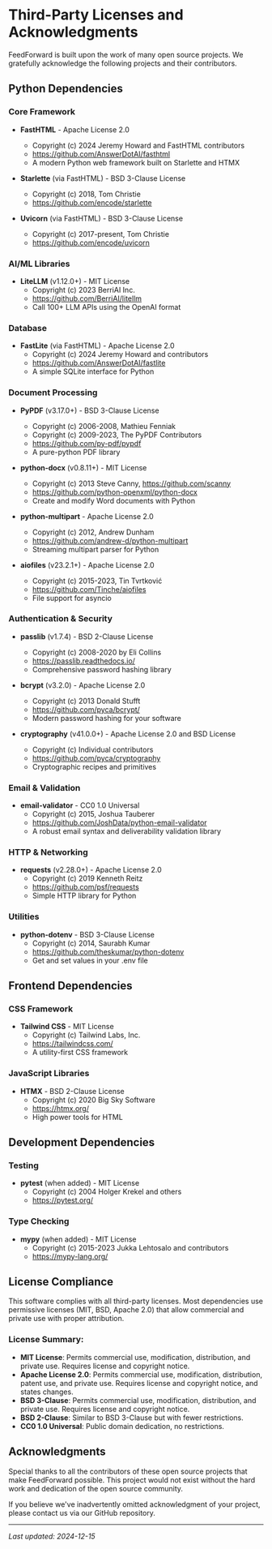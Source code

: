 # Third-Party Licenses and Acknowledgments

FeedForward is built upon the work of many open source projects. We gratefully acknowledge the following projects and their contributors.

## Python Dependencies

### Core Framework

- **FastHTML** - Apache License 2.0
  - Copyright (c) 2024 Jeremy Howard and FastHTML contributors
  - https://github.com/AnswerDotAI/fasthtml
  - A modern Python web framework built on Starlette and HTMX

- **Starlette** (via FastHTML) - BSD 3-Clause License
  - Copyright (c) 2018, Tom Christie
  - https://github.com/encode/starlette

- **Uvicorn** (via FastHTML) - BSD 3-Clause License
  - Copyright (c) 2017-present, Tom Christie
  - https://github.com/encode/uvicorn

### AI/ML Libraries

- **LiteLLM** (v1.12.0+) - MIT License
  - Copyright (c) 2023 BerriAI Inc.
  - https://github.com/BerriAI/litellm
  - Call 100+ LLM APIs using the OpenAI format

### Database

- **FastLite** (via FastHTML) - Apache License 2.0
  - Copyright (c) 2024 Jeremy Howard and contributors
  - https://github.com/AnswerDotAI/fastlite
  - A simple SQLite interface for Python

### Document Processing

- **PyPDF** (v3.17.0+) - BSD 3-Clause License
  - Copyright (c) 2006-2008, Mathieu Fenniak
  - Copyright (c) 2009-2023, The PyPDF Contributors
  - https://github.com/py-pdf/pypdf
  - A pure-python PDF library

- **python-docx** (v0.8.11+) - MIT License
  - Copyright (c) 2013 Steve Canny, https://github.com/scanny
  - https://github.com/python-openxml/python-docx
  - Create and modify Word documents with Python

- **python-multipart** - Apache License 2.0
  - Copyright (c) 2012, Andrew Dunham
  - https://github.com/andrew-d/python-multipart
  - Streaming multipart parser for Python

- **aiofiles** (v23.2.1+) - Apache License 2.0
  - Copyright (c) 2015-2023, Tin Tvrtković
  - https://github.com/Tinche/aiofiles
  - File support for asyncio

### Authentication & Security

- **passlib** (v1.7.4) - BSD 2-Clause License
  - Copyright (c) 2008-2020 by Eli Collins
  - https://passlib.readthedocs.io/
  - Comprehensive password hashing library

- **bcrypt** (v3.2.0) - Apache License 2.0
  - Copyright (c) 2013 Donald Stufft
  - https://github.com/pyca/bcrypt/
  - Modern password hashing for your software

- **cryptography** (v41.0.0+) - Apache License 2.0 and BSD License
  - Copyright (c) Individual contributors
  - https://github.com/pyca/cryptography
  - Cryptographic recipes and primitives

### Email & Validation

- **email-validator** - CC0 1.0 Universal
  - Copyright (c) 2015, Joshua Tauberer
  - https://github.com/JoshData/python-email-validator
  - A robust email syntax and deliverability validation library

### HTTP & Networking

- **requests** (v2.28.0+) - Apache License 2.0
  - Copyright (c) 2019 Kenneth Reitz
  - https://github.com/psf/requests
  - Simple HTTP library for Python

### Utilities

- **python-dotenv** - BSD 3-Clause License
  - Copyright (c) 2014, Saurabh Kumar
  - https://github.com/theskumar/python-dotenv
  - Get and set values in your .env file

## Frontend Dependencies

### CSS Framework

- **Tailwind CSS** - MIT License
  - Copyright (c) Tailwind Labs, Inc.
  - https://tailwindcss.com/
  - A utility-first CSS framework

### JavaScript Libraries

- **HTMX** - BSD 2-Clause License
  - Copyright (c) 2020 Big Sky Software
  - https://htmx.org/
  - High power tools for HTML

## Development Dependencies

### Testing

- **pytest** (when added) - MIT License
  - Copyright (c) 2004 Holger Krekel and others
  - https://pytest.org/

### Type Checking

- **mypy** (when added) - MIT License
  - Copyright (c) 2015-2023 Jukka Lehtosalo and contributors
  - https://mypy-lang.org/

## License Compliance

This software complies with all third-party licenses. Most dependencies use permissive licenses (MIT, BSD, Apache 2.0) that allow commercial and private use with proper attribution.

### License Summary:

- **MIT License**: Permits commercial use, modification, distribution, and private use. Requires license and copyright notice.
- **Apache License 2.0**: Permits commercial use, modification, distribution, patent use, and private use. Requires license and copyright notice, and states changes.
- **BSD 3-Clause**: Permits commercial use, modification, distribution, and private use. Requires license and copyright notice.
- **BSD 2-Clause**: Similar to BSD 3-Clause but with fewer restrictions.
- **CC0 1.0 Universal**: Public domain dedication, no restrictions.

## Acknowledgments

Special thanks to all the contributors of these open source projects that make FeedForward possible. This project would not exist without the hard work and dedication of the open source community.

If you believe we've inadvertently omitted acknowledgment of your project, please contact us via our GitHub repository.

---

*Last updated: 2024-12-15*